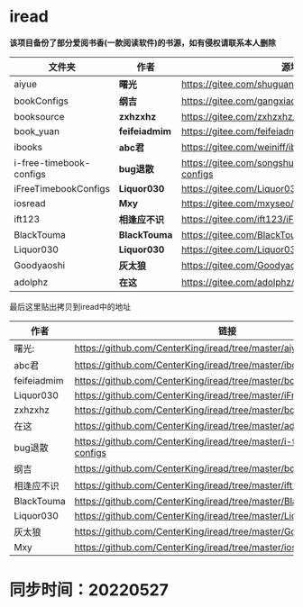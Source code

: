 # iread

**该项目备份了部分爱阅书香(一款阅读软件)的书源，如有侵权请联系本人删除**

| 文件夹                  | 作者            | 源地址                                               |
| ----------------------- | --------------- | ---------------------------------------------------- |
| aiyue                   | **曙光**        | https://gitee.com/shuguanga/aiyue                    |
| bookConfigs             | **纲吉**        | https://gitee.com/gangxiaoji/bookConfigs             |
| booksource              | **zxhzxhz**     | https://gitee.com/zxhzxhz/booksource                 |
| book_yuan               | **feifeiadmim** | https://gitee.com/feifeiadmim/book_yuan              |
| ibooks                  | **abc君**       | https://gitee.com/weiniff/ibooks                     |
| i-free-timebook-configs | **bug退散**     | https://gitee.com/songshu079/i-free-timebook-configs |
| iFreeTimebookConfigs    | **Liquor030**   | https://gitee.com/Liquor030/iFreeTimeBookConfigs     |
| iosread                 | **Mxy**         | https://gitee.com/mxyseo/iosread                     |
| ift123                  | **相逢应不识**  | https://gitee.com/ift123/iFreeTimeBookConfigs        |
| BlackTouma              | **BlackTouma**  | https://gitee.com/BlackTouma/iFreeTimeBookConfigs    |
| Liquor030               | **Liquor030**   | https://gitee.com/Liquor030/iFreeTimeBookConfigs     |
| Goodyaoshi              | **灰太狼**      | https://gitee.com/Goodyaoshi/iFreeTimeBookConfigs    |
| adolphz                 | **在这**        | https://gitee.com/adolphz/iFreeTimebookConfigs       |

最后这里贴出拷贝到iread中的地址

| 作者 | 链接  |
| ----- | ------------------------------------------------------ |
| 曙光: | https://github.com/CenterKing/iread/tree/master/aiyue  |
| abc君 | https://github.com/CenterKing/iread/tree/master/ibooks |
|feifeiadmim|                                     https://github.com/CenterKing/iread/tree/master/book_yuan |
|Liquor030|https://github.com/CenterKing/iread/tree/master/iFreeTimebookConfigs |
| zxhzxhz | https://github.com/CenterKing/iread/tree/master/booksource |
| 在这 | https://github.com/CenterKing/iread/tree/master/adolphz |
| bug退散 | https://github.com/CenterKing/iread/tree/master/i-free-timebook-configs |
| 纲吉 | https://github.com/CenterKing/iread/tree/master/bookConfigs |
| 相逢应不识 | https://github.com/CenterKing/iread/tree/master/ift123 |
| BlackTouma | https://github.com/CenterKing/iread/tree/master/BlackTouma |
| Liquor030 | https://github.com/CenterKing/iread/tree/master/Liquor030 |
| 灰太狼 | https://github.com/CenterKing/iread/tree/master/Goodyaoshi |
| Mxy | https://github.com/CenterKing/iread/tree/master/iosread |



# 同步时间：20220527
